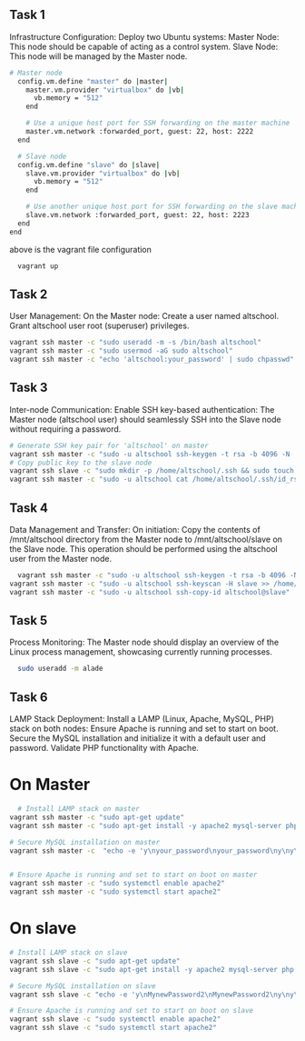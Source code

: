 ## Task 1

Infrastructure Configuration:
Deploy two Ubuntu systems:
Master Node: This node should be capable of acting as a control system.
Slave Node: This node will be managed by the Master node.


```bash
# Master node
  config.vm.define "master" do |master|
    master.vm.provider "virtualbox" do |vb|
      vb.memory = "512"
    end

    # Use a unique host port for SSH forwarding on the master machine
    master.vm.network :forwarded_port, guest: 22, host: 2222
  end

  # Slave node
  config.vm.define "slave" do |slave|
    slave.vm.provider "virtualbox" do |vb|
      vb.memory = "512"
    end

    # Use another unique host port for SSH forwarding on the slave machine
    slave.vm.network :forwarded_port, guest: 22, host: 2223
  end
end
```
above is the vagrant file configuration


```bash
  vagrant up
```


## Task 2

User Management:
On the Master node:
Create a user named altschool.
Grant altschool user root (superuser) privileges.

```bash
vagrant ssh master -c "sudo useradd -m -s /bin/bash altschool"
vagrant ssh master -c "sudo usermod -aG sudo altschool"
vagrant ssh master -c "echo 'altschool:your_password' | sudo chpasswd"
```

## Task 3

Inter-node Communication:
Enable SSH key-based authentication:
The Master node (altschool user) should seamlessly SSH into the Slave node without requiring a password.

```bash
# Generate SSH key pair for 'altschool' on master
vagrant ssh master -c "sudo -u altschool ssh-keygen -t rsa -b 4096 -N '' -f /home/altschool/.ssh/id_rsa"
# Copy public key to the slave node
vagrant ssh slave -c "sudo mkdir -p /home/altschool/.ssh && sudo touch /home/altschool/.ssh/authorized_keys"
vagrant ssh master -c "sudo -u altschool cat /home/altschool/.ssh/id_rsa.pub" | vagrant ssh slave -c "sudo -u altschool tee -a /home/altschool/.ssh/authorized_keys"
```



## Task 4

Data Management and Transfer:
On initiation:
Copy the contents of /mnt/altschool directory from the Master node to /mnt/altschool/slave on the Slave node. This operation should be performed using the altschool user from the Master node.

```bash
  vagrant ssh master -c "sudo -u altschool ssh-keygen -t rsa -b 4096 -N '' -f /home/altschool/.ssh/id_rsa"
vagrant ssh master -c "sudo -u altschool ssh-keyscan -H slave >> /home/altschool/.ssh/known_hosts"
vagrant ssh master -c "sudo -u altschool ssh-copy-id altschool@slave"
```

## Task 5

Process Monitoring:
The Master node should display an overview of the Linux process management, showcasing currently running processes.

```bash
  sudo useradd -m alade
```

## Task 6

LAMP Stack Deployment:
Install a LAMP (Linux, Apache, MySQL, PHP) stack on both nodes:
Ensure Apache is running and set to start on boot.
Secure the MySQL installation and initialize it with a default user and password.
Validate PHP functionality with Apache.

# On Master
```bash
  # Install LAMP stack on master
vagrant ssh master -c "sudo apt-get update"
vagrant ssh master -c "sudo apt-get install -y apache2 mysql-server php libapache2-mod-php php-mysql"

# Secure MySQL installation on master
vagrant ssh master -c  "echo -e 'y\nyour_password\nyour_password\ny\ny\ny\n\ny' | sudo mysql_secure_installation && echo 'exit' | sudo mysql"


# Ensure Apache is running and set to start on boot on master
vagrant ssh master -c "sudo systemctl enable apache2"
vagrant ssh master -c "sudo systemctl start apache2"
```

# On slave

```bash
# Install LAMP stack on slave
vagrant ssh slave -c "sudo apt-get update"
vagrant ssh slave -c "sudo apt-get install -y apache2 mysql-server php libapache2-mod-php php-mysql"

# Secure MySQL installation on slave
vagrant ssh slave -c "echo -e 'y\nMynewPassword2\nMynewPassword2\ny\ny\ny\n\ny' | sudo mysql_secure_installation && echo 'exit' | sudo mysql"

# Ensure Apache is running and set to start on boot on slave
vagrant ssh slave -c "sudo systemctl enable apache2"
vagrant ssh slave -c "sudo systemctl start apache2"
```






















